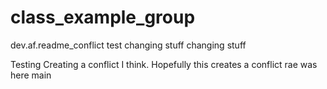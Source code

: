 # class_example_group
  dev.af.readme_conflict
  test
  changing stuff
  changing stuff


  Testing
  Creating a conflict I think. 
  Hopefully this creates a conflict
  rae was here
  main
